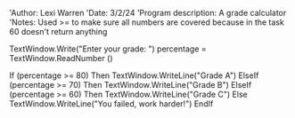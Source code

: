 'Author: Lexi Warren
'Date: 3/2/24
'Program description: A grade calculator
'Notes: Used >= to make sure all numbers are covered because in the task 60 doesn't return anything

TextWindow.Write("Enter your grade: ")
percentage = TextWindow.ReadNumber ()

If (percentage >= 80) Then
    TextWindow.WriteLine("Grade A")
ElseIf (percentage >= 70) Then
    TextWindow.WriteLine("Grade B")
ElseIf (percentage >= 60) Then
    TextWindow.WriteLine("Grade C")
Else
    TextWindow.WriteLine("You failed, work harder!")
EndIf
